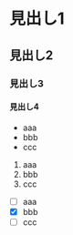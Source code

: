 # 見出し1
## 見出し2
### 見出し3
#### 見出し4

- aaa
- bbb
- ccc

1. aaa
1. bbb
1. ccc

- [ ] aaa
- [x] bbb
- [ ] ccc
